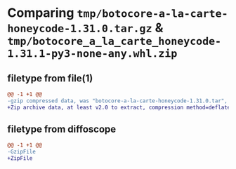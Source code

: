 # Comparing `tmp/botocore-a-la-carte-honeycode-1.31.0.tar.gz` & `tmp/botocore_a_la_carte_honeycode-1.31.1-py3-none-any.whl.zip`

## filetype from file(1)

```diff
@@ -1 +1 @@
-gzip compressed data, was "botocore-a-la-carte-honeycode-1.31.0.tar", last modified: Fri Jul  7 01:43:52 2023, max compression
+Zip archive data, at least v2.0 to extract, compression method=deflate
```

## filetype from diffoscope

```diff
@@ -1 +1 @@
-GzipFile
+ZipFile
```

